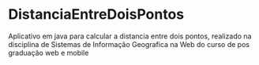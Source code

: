 # DistanciaEntreDoisPontos
Aplicativo em java para calcular a distancia entre dois pontos, realizado na disciplina de  Sistemas de Informação Geografica na Web do curso de pos graduação web e mobile
